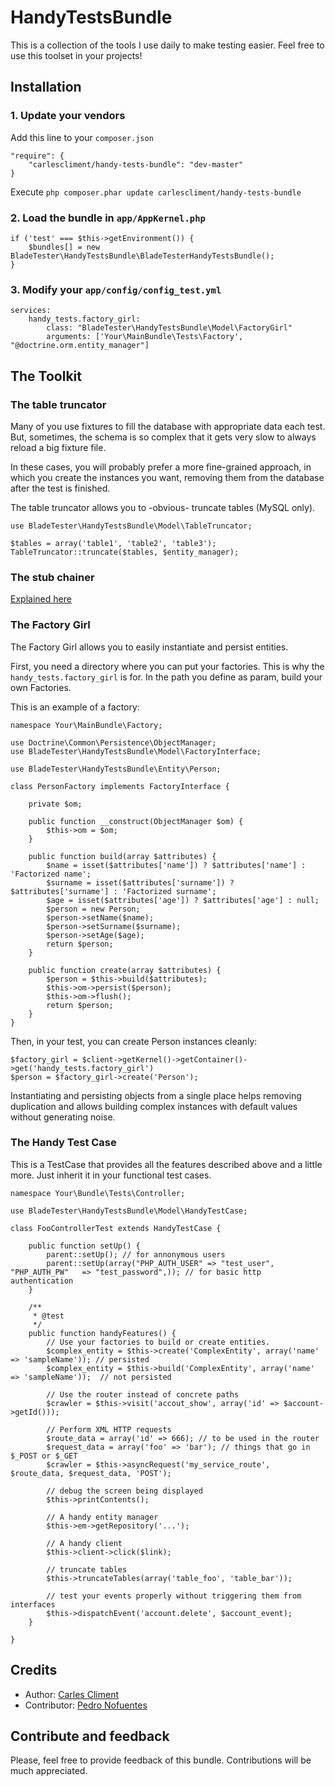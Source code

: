 HandyTestsBundle
==================

This is a collection of the tools I use daily to make testing easier. Feel free to use this toolset in your projects!



## Installation

### 1. Update your vendors

Add this line to your `composer.json`

    "require": {
        "carlescliment/handy-tests-bundle": "dev-master"
    }

Execute `php composer.phar update carlescliment/handy-tests-bundle`

### 2. Load the bundle in `app/AppKernel.php`
    if ('test' === $this->getEnvironment()) {
        $bundles[] = new BladeTester\HandyTestsBundle\BladeTesterHandyTestsBundle();
    }

### 3. Modify your `app/config/config_test.yml`

    services:
        handy_tests.factory_girl:
            class: "BladeTester\HandyTestsBundle\Model\FactoryGirl"
            arguments: ['Your\MainBundle\Tests\Factory', "@doctrine.orm.entity_manager"]


## The Toolkit

### The table truncator
Many of you use fixtures to fill the database with appropriate data each test. But, sometimes, the schema is so complex that it gets very slow to always reload a big fixture file.

In these cases, you will probably prefer a more fine-grained approach, in which you create the instances you want, removing them from the database after the test is finished.

The table truncator allows you to -obvious- truncate tables (MySQL only).

    use BladeTester\HandyTestsBundle\Model\TableTruncator;

    $tables = array('table1', 'table2', 'table3');
    TableTruncator::truncate($tables, $entity_manager);


### The stub chainer
[Explained here][stubchainer]

### The Factory Girl
The Factory Girl allows you to easily instantiate and persist entities.

First, you need a directory where you can put your factories. This is why the `handy_tests.factory_girl` is for. In the path you define as param, build your own Factories.

This is an example of a factory:

    namespace Your\MainBundle\Factory;
    
    use Doctrine\Common\Persistence\ObjectManager;
    use BladeTester\HandyTestsBundle\Model\FactoryInterface;

    use BladeTester\HandyTestsBundle\Entity\Person;

    class PersonFactory implements FactoryInterface {
    
        private $om;
    
        public function __construct(ObjectManager $om) {
            $this->om = $om;
        }
    
        public function build(array $attributes) {
            $name = isset($attributes['name']) ? $attributes['name'] : 'Factorized name';
            $surname = isset($attributes['surname']) ? $attributes['surname'] : 'Factorized surname';
            $age = isset($attributes['age']) ? $attributes['age'] : null;
            $person = new Person;
            $person->setName($name);
            $person->setSurname($surname);
            $person->setAge($age);
            return $person;
        }
    
        public function create(array $attributes) {
            $person = $this->build($attributes);
            $this->om->persist($person);
            $this->om->flush();
            return $person;
        }
    }


Then, in your test, you can create Person instances cleanly:


    $factory_girl = $client->getKernel()->getContainer()->get('handy_tests.factory_girl')
    $person = $factory_girl->create('Person');

Instantiating and persisting objects from a single place helps removing duplication and allows building complex instances with default values without generating noise.


### The Handy Test Case

This is a TestCase that provides all the features described above and a little more. Just inherit it in your functional test cases.


    namespace Your\Bundle\Tests\Controller;
    
    use BladeTester\HandyTestsBundle\Model\HandyTestCase;

    class FooControllerTest extends HandyTestCase {

        public function setUp() {
            parent::setUp(); // for annonymous users
            parent::setUp(array("PHP_AUTH_USER" => "test_user", "PHP_AUTH_PW"   => "test_password",)); // for basic http authentication
        }

        /**
         * @test
         */
        public function handyFeatures() {
            // Use your factories to build or create entities.
            $complex_entity = $this->create('ComplexEntity', array('name' => 'sampleName')); // persisted
            $complex_entity = $this->build('ComplexEntity', array('name' => 'sampleName'));  // not persisted

            // Use the router instead of concrete paths
            $crawler = $this->visit('accout_show', array('id' => $account->getId()));

            // Perform XML HTTP requests
            $route_data = array('id' => 666); // to be used in the router
            $request_data = array('foo' => 'bar'); // things that go in $_POST or $_GET
            $crawler = $this->asyncRequest('my_service_route', $route_data, $request_data, 'POST');
 
            // debug the screen being displayed
            $this->printContents();

            // A handy entity manager
            $this->em->getRepository('...');

            // A handy client
            $this->client->click($link);

            // truncate tables
            $this->truncateTables(array('table_foo', 'table_bar'));

            // test your events properly without triggering them from interfaces
            $this->dispatchEvent('account.delete', $account_event);
        }

    }



## Credits

* Author: [Carles Climent][carlescliment]
* Contributor: [Pedro Nofuentes][pedronofuentes]


## Contribute and feedback

Please, feel free to provide feedback of this bundle. Contributions will be much appreciated.



[carlescliment]: https://github.com/carlescliment
[pedronofuentes]: https://github.com/pedronofuentes
[stubchainer]: https://github.com/carlescliment/BladeTester/tree/master/ChainedStubsBundle
